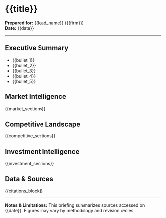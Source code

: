 # {{title}}

**Prepared for:** {{lead_name}} ({{firm}})  
**Date:** {{date}}

---

## Executive Summary
- {{bullet_1}}
- {{bullet_2}}
- {{bullet_3}}
- {{bullet_4}}
- {{bullet_5}}

## Market Intelligence
{{market_sections}}

## Competitive Landscape
{{competitive_sections}}

## Investment Intelligence
{{investment_sections}}

## Data & Sources
{{citations_block}}

---

**Notes & Limitations:** This briefing summarizes sources accessed on {{date}}. Figures may vary by methodology and revision cycles.
